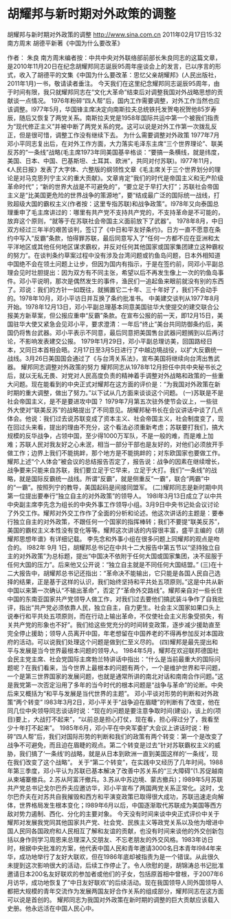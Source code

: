 # 胡耀邦与新时期对外政策的调整

胡耀邦与新时期对外政策的调整
http://www.sina.com.cn  2011年02月17日15:32  南方周末
胡德平新著《中国为什么要改革》

作者： 朱良
南方周末编者按：中共中央对外联络部前部长朱良同志的这篇文章，是2010年11月20日在纪念胡耀邦同志诞辰95周年座谈会上的发言，已以序言的形式，收入了胡德平的文集《中国为什么要改革：思忆父亲胡耀邦》(人民出版社，2011年1月)一书，敬请读者垂注。
今天我们在这里纪念耀邦同志诞辰95周年，由于时间有限，我只就耀邦同志在“文化大革命”结束后对调整我国对外战略思想的贡献谈一点情况。
1976年粉碎“四人帮”后，国内工作需要调整，对外工作当然也应该调整。l977年5月，华国锋主席决定向南斯拉夫总统铁托发贺电祝贺他85岁寿辰，随后又恢复了两党关系。南斯拉夫党是1958年国际共运中第一个被我们指责为“现代修正主义”并被中断了两党关系的党。这可以说是对外工作第一次拨乱反正，但是很可惜，调整工作没有继续下去。
为什么需要调整对外政策
1977年7月邓小平同志复出后，在对外工作方面，大力落实毛泽东主席“三个世界理论”、联美反苏的“一条线”战略(毛主席1973年同美国基辛格谈：“要搞一条横线，就是纬度，美国、日本、中国、巴基斯坦、土耳其、欧洲”，共同对付苏联)。l977年11月，《人民日报》发表了大字体、六整版的纲领性文章《毛主席关于三个世界划分的理论是对马克思列宁主义的重大贡献》。文章肯定“我们的时代是帝国主义和无产阶级革命时代”；“新的世界大战是不可避免的”，“要立足于早打大打”；苏联社会帝国主义是“比美国更危险的世界战争的策源地”，要“结成最广泛的国际统一战线，打败超级大国的霸权主义(作者按：这里专指苏联)和战争政策”。l978年又向泰国总理重申了毛主席讲过的：哪里有共产党不支持共产党的，不支持革命是不可能的，放弃这个原则，“就等于在苏联社会帝国主义面前放下了武器”。
1978年8月，中日双方经过三年半的艰苦谈判，签订了《中日和平友好条约》。日方一直不愿意在条约中写入“反霸”条款，怕得罪苏联，最后同意写入了“任何一方都不应在亚洲和太平洋地区或其他任何地区谋求霸权，并反对任何其他国家或国家集团建立这种霸权的努力”。在谈判条约草案过程中没有涉及台湾问题或钓鱼岛问题，日本外相知道中国绝不会在领土问题上让步，但因为国内有指示，于是在签约前，同邓小平副总理会见时壮胆提出：因为双方有不同主张，希望以后不再发生像上一次的钓鱼岛事件。邓小平说明，那次是偶然发生的事件，渔民们一追起鱼来眼前就没有别的东西了。邓说：我们的方针一如既往，就搁置它二十年、三十年好了，我们不会动手的。1978年10月，邓小平访日并互换了条约批准书。
中美建交谈判从1977年8月开始。1978年12月13日，邓小平副总理基本同意美国驻华大使提交的建交联合公报美方新草案，但公报应重申“反霸”条款。在宣布公报的前一天，即12月15日，美国驻华大使又紧急会见邓小平，要求澄清：一年后“终止”美台共同防御条约后，美国仍将售台武器。邓小平表示不同意，最后同意把美国售台武器问题搁到以后再讨论，不影响发表建交公报。
1979年1月29日，邓小平副总理访美，回国路经日本，又同日本首相会晤。2月17日至3月5日进行了中越边境战役，以扩大反霸统一战线。3月26日美国国会通过了《与台湾关系法》，宣布美国将继续向台湾出售武器。
耀邦同志调整对外政策的努力
耀邦同志从1978年12月担任中共中央秘书长之后，就以无私无畏、对党对人民高度负责的精神着手调整对外战略和政策的一些重大问题。现在能看到的中央正式对耀邦在这方面的评价是：“为我国对外政策在新时期的重大调整，做出了努力。”以下试从几方面来谈谈这个问题。
(一)苏联是不是社会帝国主义，是不是要进攻中国？
1979年7月第五次驻外使节会议上，一些驻外大使对“联美反苏”的战略提出了不同意见。胡耀邦秘书长在会议讲话中谈了几点体会。他说：我们过去说苏联变成了资本主义、社会帝国主义，社会制度变了，现在回过头来看，提出的理由不充分，这个看法必须重新考虑；苏联要打我们，搞大规模的反华战争，占领中国，至少得1000万军队，不是一般的难，而是难上加难；苏联人民对我友好之心未泯，相当一部分干部也是友好的，对他们必须放开手做工作；边界上我们不能挑衅，那个地方是不能挑衅的；对东欧国家也要做工作。
耀邦上述“个人体会”被会议的总结报告否定了，报告说：战争的因素在继续增长，战争要来只能来自苏联，我们要立足于它早来，立足于大打。我们“一条线”的战略，就是国际反霸统一战线。所谓“反霸”，就是侧重反“一霸”，联合“两霸”中的“一霸”。按照列宁的教导，美国起码是间接同盟军。
(二)耀邦同志是新时期中共第一位提出要奉行“独立自主的对外政策”的领导人。
198l年3月13日成立了以中共中央副主席李先念为组长的中央外事工作领导小组。3月9日中央书记处会议讨论了外交工作。耀邦对外交工作作了全面的分析和论述。他这次讲话的主题是：要奉行独立自主的对外政策，不跟任何一个国家的指挥棒转；我们不要提“联美反苏”，美国的霸权主义本性没有变化等等。耀邦这次讲话的内容很丰富，盛平主编的《胡耀邦思想年谱》有详细记载。
李先念和外事小组在很多问题上同耀邦的观点是吻合的。
l982年 9月 1日，胡耀邦总书记在中共十二大报告中第五节以“坚持独立自主的对外政策”为总标题，提出“中国决不依附于任何大国或国家集团，决不屈服于任何大国的压力”。后来他又公开说：“独立自主就是不同任何大国结盟。”
(三)在十二大报告中，胡耀邦总书记还指出：“革命决不能输出，它只能是各国人民自己选择的结果，正是基于这样的认识，我们始终坚持和平共处五项原则。”这是中共从新中国以来第一次确认“不输出革命”，否定了“革命外交路线”。耀邦亲自对一些长住中国的东南亚国家共产党领导人做工作，对我们过去要他们搞武装斗争作了自我批评，指出“共产党必须依靠人民，独立自主，自力更生。社会主义国家如果口头上说奉行和平共处五项原则，而在行动上输出革命，不仅使社会主义形象受损失，有关共产党的形象也不好”。我们给这些党充分的时间转变政策，逐步减少援助直至完全停止援助；领导人员离开中国，年老想留在中国养老的不得再参加反对本国政府的活动。可以说我们处理这个问题是做到仁至义尽的。
(四)耀邦是最先提出和平与发展是当今世界最根本问题的领导人。
1984年5月，耀邦在欢迎联邦德国社会民主党主席、社会党国际主席勃兰特讲话中指出：“什么是当前最重大的国际问题呢？在我们看来，当今世界上最根本的问题有两个，一个是维护世界和平问题，一个是第三世界国家的发展问题，也就是通常所讲的南北对话和南南合作问题。”这是我党第一次否定沿用了多年的当今时代的根本问题是“战争与革命”的论断。中央后来又概括为“和平与发展是当代世界的主题”。
邓小平谈对形势的判断和对外政策“两个转变”
l983年3月2日，邓小平关于“战争迫在眉睫”的判断有了改变，他在同几位中央领导同志谈话时说：“现在的问题是要注意争取时间(建设)，该上的(项目)要上，大战打不起来”，“以前总是担心打仗，现在看，担心得过分了，我看至少十年打不起来”。
1985年6月，邓小平在中央军委扩大会议上讲话时说：粉碎“四人帮”后，我们对国际形势的判断和我们的政策有两个转变：第一个是改变了战争不可避免，而且迫在眉睫的观点。第二个转变是过去“针对苏联霸权主义的威胁，我们搞了‘一条线’的战略，就是从日本到欧洲一直到美国这样的‘一条线’，现在我们改变了这个战略”。
关于“第二个转变”，在实践中又经历了几年时间。1988年第三季度，邓小平认为苏联已基本解决了改善中苏关系的“三大障碍”(1.苏促越南从柬埔寨撤兵。2.苏从阿富汗撤兵。3.苏从中苏边境、蒙古撤兵)；l989年5月苏联共产党总书记戈尔巴乔夫应邀访华，邓小平宣布了两国两党关系正常化。这时，戈尔巴乔夫在对苏共自我摧毁和西方和平演变政策已取得很大成功，苏联迅速走向解体，世界格局发生根本变化；l989年6月以后，中国逐渐取代苏联成为美国等西方敌对势力遏制、西化、分化的主要对象。
今天没有时间来谈中央正式评价中关于耀邦对发展我党同其他国家共产党、社会党、民族主义等政党关系以及他为增进中国人民同各国政府和人民相互了解和友谊的贡献，也没有时间来谈他的外交创新包括以身作则学习周恩来总理深入交朋友、不忘老朋友的外交风格。1983年访日时，根据中央批准的方案，他代表中国人民和青年邀请3000名日本青年l984年来华，成功地举行了友好大联欢，但在1986年底却被指责为是一个错误。从此很久未提到这次影响很大的活动，后续工作停止了。令人欣慰的是，胡锦涛总书记批准邀请日本200名友好联欢的参加者或他们的子女，包括原首相中曾根，于2007年6月访华，成功地恢复了“中日友好联欢”的后续活动。现在我国领导人同外国领导人都把大规模的青年交流作为发展两国友好合作关系的组成部分，耀邦同志在这方面可以说是首创的。
耀邦同志为我国对外政策在新时期的调整的巨大贡献应该载入史册。他永远活在中国人民心中。


